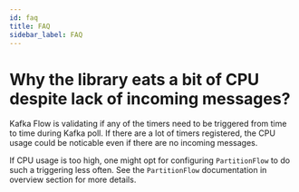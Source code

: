 ```yaml
---
id: faq
title: FAQ
sidebar_label: FAQ
---
```


# Why the library eats a bit of CPU despite lack of incoming messages?

Kafka Flow is validating if any of the timers need to be triggered from time to time
during Kafka poll. If there are a lot of timers registered, the CPU usage could be
noticable even if there are no incoming messages.

If CPU usage is too high, one might opt for configuring `PartitionFlow` to do such
a triggering less often. See the `PartitionFlow` documentation in overview section
for more details.